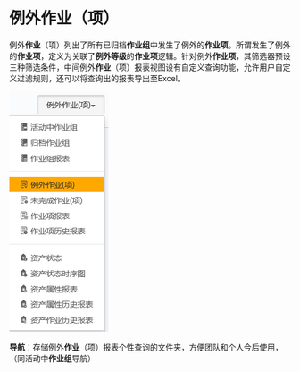 # 例外作业（项）
例外**作业**（项）列出了所有已归档**作业组**中发生了例外的**作业项**。所谓发生了例外的**作业项**，定义为关联了**例外等级**的**作业项**逻辑。针对例外**作业项**，其筛选器预设三种筛选条件，中间例外**作业**（项）报表视图设有自定义查询功能，允许用户自定义过滤规则，还可以将查询出的报表导出至Excel。

![](./images/例外作业项1.png)

**导航**：存储例外**作业**（项）报表个性查询的文件夹，方便团队和个人今后使用，（同活动中**作业组**导航）